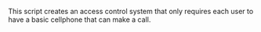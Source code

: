 This script creates an access control system that only requires each user to have a basic cellphone that can make a call.
